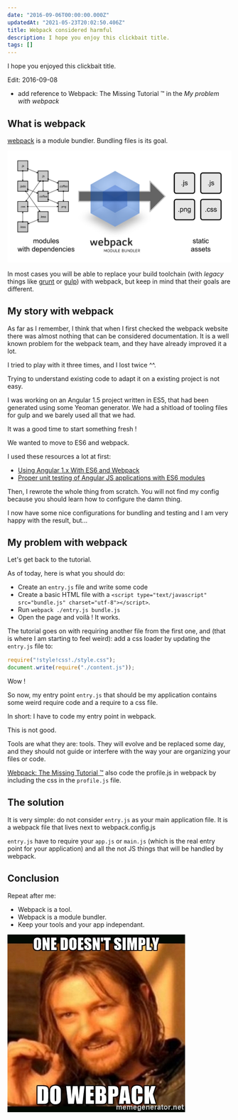 ```yaml
---
date: "2016-09-06T00:00:00.000Z"
updatedAt: "2021-05-23T20:02:50.406Z"
title: Webpack considered harmful
description: I hope you enjoy this clickbait title.
tags: []
---
```


I hope you enjoyed this clickbait title.

Edit: 2016-09-08

- add reference to Webpack: The Missing Tutorial ™ in the _My problem with webpack_

## What is webpack

[webpack](https://webpack.github.io/) is a module bundler. Bundling files is its goal.

![what is webpack](../../../public/assets/contentful/1zYfudDplLiPRz2awDUcEA/5bfbb74a07ef9ba3db323b0e6a377e0a/what-is-webpack.png)

In most cases you will be able to replace your build toolchain (with _legacy_ things like [grunt](http://gruntjs.com/) or [gulp](http://gulpjs.com/)) with webpack, but keep in mind that their goals are different.

## My story with webpack

As far as I remember, I think that when I first checked the webpack website there was almost nothing that can be considered documentation. It is a well known problem for the webpack team, and they have already improved it a lot.

I tried to play with it three times, and I lost twice ^^.

Trying to understand existing code to adapt it on a existing project is not easy.

I was working on an Angular 1.5 project written in ES5, that had been generated using some Yeoman generator. We had a shitload of tooling files for gulp and we barely used all that we had.

It was a good time to start something fresh !

We wanted to move to ES6 and webpack.

I used these resources a lot at first:

- [Using Angular 1.x With ES6 and Webpack](http://angular-tips.com/blog/2015/06/using-angular-1-dot-x-with-es6-and-webpack/)
- [Proper unit testing of Angular JS applications with ES6 modules](https://blog.ngconsultant.io/proper-testing-of-angular-js-applications-with-es6-modules-8cf31113873f)

Then, I rewrote the whole thing from scratch. You will not find my config because you should learn how to configure the damn thing.

I now have some nice configurations for bundling and testing and I am very happy with the result, but...

## My problem with webpack

Let's get back to the tutorial.

As of today, here is what you should do:

- Create an `entry.js` file and write some code
- Create a basic HTML file with a `<script type="text/javascript" src="bundle.js" charset="utf-8"></script>`.
- Run `webpack ./entry.js bundle.js`
- Open the page and voilà ! It works.

The tutorial goes on with requiring another file from the first one, and (that is where I am starting to feel weird): add a css loader by updating the `entry.js` file to:

```javascript
require("!style!css!./style.css");
document.write(require("./content.js"));
```

Wow !

So now, my entry point `entry.js` that should be my application contains some weird require code and a require to a css file.

In short: I have to code my entry point in webpack.

This is not good.

Tools are what they are: tools. They will evolve and be replaced some day, and they should not guide or interfere with the way your are organizing your files or code.

[Webpack: The Missing Tutorial ™](https://github.com/shekhargulati/52-technologies-in-2016/blob/master/36-webpack/README.md) also code the profile.js in webpack by including the css in the `profile.js` file.

## The solution

It is very simple: do not consider `entry.js` as your main application file. It is a webpack file that lives next to webpack.config.js

`entry.js` have to require your `app.js` or `main.js` (which is the real entry point for your application) and all the not JS things that will be handled by webpack.

## Conclusion

Repeat after me:

- Webpack is a tool.
- Webpack is a module bundler.
- Keep your tools and your app independant.

![One doesn't simply do webpack](../../../public/assets/contentful/1QXYIhnZE1gCGQabEVs04w/ad57f8ee795594de7e1ff9ac866314bc/67462178.jpg)
